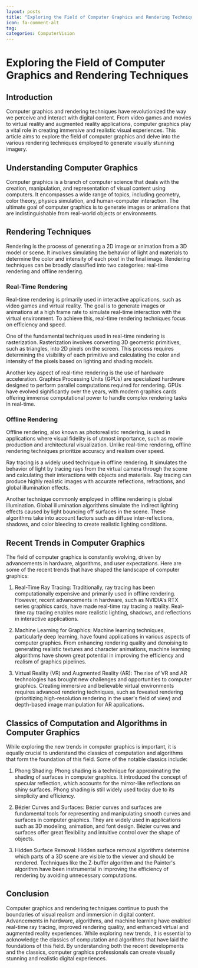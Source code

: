 ```yaml
---
layout: posts
title: "Exploring the Field of Computer Graphics and Rendering Techniques"
icon: fa-comment-alt
tag:
categories: ComputerVision
---
```



# Exploring the Field of Computer Graphics and Rendering Techniques

## Introduction

Computer graphics and rendering techniques have revolutionized the way we perceive and interact with digital content. From video games and movies to virtual reality and augmented reality applications, computer graphics play a vital role in creating immersive and realistic visual experiences. This article aims to explore the field of computer graphics and delve into the various rendering techniques employed to generate visually stunning imagery.

## Understanding Computer Graphics

Computer graphics is a branch of computer science that deals with the creation, manipulation, and representation of visual content using computers. It encompasses a wide range of topics, including geometry, color theory, physics simulation, and human-computer interaction. The ultimate goal of computer graphics is to generate images or animations that are indistinguishable from real-world objects or environments.

## Rendering Techniques

Rendering is the process of generating a 2D image or animation from a 3D model or scene. It involves simulating the behavior of light and materials to determine the color and intensity of each pixel in the final image. Rendering techniques can be broadly classified into two categories: real-time rendering and offline rendering.

### Real-Time Rendering

Real-time rendering is primarily used in interactive applications, such as video games and virtual reality. The goal is to generate images or animations at a high frame rate to simulate real-time interaction with the virtual environment. To achieve this, real-time rendering techniques focus on efficiency and speed.

One of the fundamental techniques used in real-time rendering is rasterization. Rasterization involves converting 3D geometric primitives, such as triangles, into 2D pixels on the screen. This process requires determining the visibility of each primitive and calculating the color and intensity of the pixels based on lighting and shading models.

Another key aspect of real-time rendering is the use of hardware acceleration. Graphics Processing Units (GPUs) are specialized hardware designed to perform parallel computations required for rendering. GPUs have evolved significantly over the years, with modern graphics cards offering immense computational power to handle complex rendering tasks in real-time.

### Offline Rendering

Offline rendering, also known as photorealistic rendering, is used in applications where visual fidelity is of utmost importance, such as movie production and architectural visualization. Unlike real-time rendering, offline rendering techniques prioritize accuracy and realism over speed.

Ray tracing is a widely used technique in offline rendering. It simulates the behavior of light by tracing rays from the virtual camera through the scene and calculating their interactions with objects and materials. Ray tracing can produce highly realistic images with accurate reflections, refractions, and global illumination effects.

Another technique commonly employed in offline rendering is global illumination. Global illumination algorithms simulate the indirect lighting effects caused by light bouncing off surfaces in the scene. These algorithms take into account factors such as diffuse inter-reflections, shadows, and color bleeding to create realistic lighting conditions.

## Recent Trends in Computer Graphics

The field of computer graphics is constantly evolving, driven by advancements in hardware, algorithms, and user expectations. Here are some of the recent trends that have shaped the landscape of computer graphics:

1. Real-Time Ray Tracing: Traditionally, ray tracing has been computationally expensive and primarily used in offline rendering. However, recent advancements in hardware, such as NVIDIA's RTX series graphics cards, have made real-time ray tracing a reality. Real-time ray tracing enables more realistic lighting, shadows, and reflections in interactive applications.

2. Machine Learning for Graphics: Machine learning techniques, particularly deep learning, have found applications in various aspects of computer graphics. From enhancing rendering quality and denoising to generating realistic textures and character animations, machine learning algorithms have shown great potential in improving the efficiency and realism of graphics pipelines.

3. Virtual Reality (VR) and Augmented Reality (AR): The rise of VR and AR technologies has brought new challenges and opportunities to computer graphics. Creating immersive and believable virtual environments requires advanced rendering techniques, such as foveated rendering (prioritizing high-resolution rendering in the user's field of view) and depth-based image manipulation for AR applications.

## Classics of Computation and Algorithms in Computer Graphics

While exploring the new trends in computer graphics is important, it is equally crucial to understand the classics of computation and algorithms that form the foundation of this field. Some of the notable classics include:

1. Phong Shading: Phong shading is a technique for approximating the shading of surfaces in computer graphics. It introduced the concept of specular reflection, which accounts for the mirror-like reflections on shiny surfaces. Phong shading is still widely used today due to its simplicity and efficiency.

2. Bézier Curves and Surfaces: Bézier curves and surfaces are fundamental tools for representing and manipulating smooth curves and surfaces in computer graphics. They are widely used in applications such as 3D modeling, animation, and font design. Bézier curves and surfaces offer great flexibility and intuitive control over the shape of objects.

3. Hidden Surface Removal: Hidden surface removal algorithms determine which parts of a 3D scene are visible to the viewer and should be rendered. Techniques like the Z-buffer algorithm and the Painter's algorithm have been instrumental in improving the efficiency of rendering by avoiding unnecessary computations.

## Conclusion

Computer graphics and rendering techniques continue to push the boundaries of visual realism and immersion in digital content. Advancements in hardware, algorithms, and machine learning have enabled real-time ray tracing, improved rendering quality, and enhanced virtual and augmented reality experiences. While exploring new trends, it is essential to acknowledge the classics of computation and algorithms that have laid the foundations of this field. By understanding both the recent developments and the classics, computer graphics professionals can create visually stunning and realistic digital experiences.
